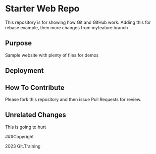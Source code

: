 # Starter Web Repo

This repository is for showing how Git and GitHub work. Adding this for rebase example, then more changes from myfeature branch

## Purpose

Sample website with plenty of files for demos

## Deployment

## How To Contribute

Please fork this repository and then issue Pull Requests for review.

## Unrelated Changes

This is going to hurt

###Copyright 

2023 Git.Training